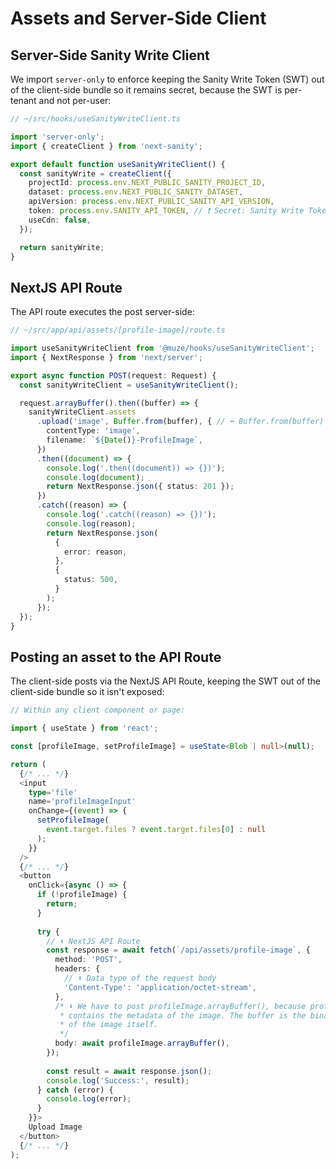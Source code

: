 # Assets and Server-Side Client

## Server-Side Sanity Write Client

We import `server-only` to enforce keeping the Sanity Write Token (SWT) out of the client-side bundle so it remains secret, because the SWT is per-tenant and not per-user:

```typescript
// ~/src/hooks/useSanityWriteClient.ts

import 'server-only';
import { createClient } from 'next-sanity';

export default function useSanityWriteClient() {
  const sanityWrite = createClient({
    projectId: process.env.NEXT_PUBLIC_SANITY_PROJECT_ID,
    dataset: process.env.NEXT_PUBLIC_SANITY_DATASET,
    apiVersion: process.env.NEXT_PUBLIC_SANITY_API_VERSION,
    token: process.env.SANITY_API_TOKEN, // ❗ Secret: Sanity Write Token
    useCdn: false,
  });

  return sanityWrite;
}
```

## NextJS API Route

The API route executes the post server-side:

```typescript
// ~/src/app/api/assets/[profile-image]/route.ts

import useSanityWriteClient from '@muze/hooks/useSanityWriteClient';
import { NextResponse } from 'next/server';

export async function POST(request: Request) {
  const sanityWriteClient = useSanityWriteClient();

  request.arrayBuffer().then((buffer) => {
    sanityWriteClient.assets
      .upload('image', Buffer.from(buffer), { // ⬅️ Buffer.from(buffer) is necessary.
        contentType: 'image',
        filename: `${Date()}-ProfileImage`,
      })
      .then((document) => {
        console.log('.then((document)) => {})');
        console.log(document);
        return NextResponse.json({ status: 201 });
      })
      .catch((reason) => {
        console.log('.catch((reason) => {})');
        console.log(reason);
        return NextResponse.json(
          {
            error: reason,
          },
          {
            status: 500,
          }
        );
      });
  });
}
```

## Posting an asset to the API Route

The client-side posts via the NextJS API Route, keeping the SWT out of the client-side bundle so it isn't exposed:

```typescript
// Within any client component or page:

import { useState } from 'react';

const [profileImage, setProfileImage] = useState<Blob | null>(null);

return (
  {/* ... */}
  <input
    type='file'
    name='profileImageInput'
    onChange={(event) => {
      setProfileImage(
        event.target.files ? event.target.files[0] : null
      );
    }}
  />
  {/* ... */}
  <button
    onClick={async () => {
      if (!profileImage) {
        return;
      }
      
      try {
        // ⬇️️ NextJS API Route
        const response = await fetch(`/api/assets/profile-image`, {
          method: 'POST',
          headers: {
            // ⬇️ Data type of the request body
            'Content-Type': 'application/octet-stream',
          },
          /* ⬇️ We have to post profileImage.arrayBuffer(), because profileImage
           * contains the metadata of the image. The buffer is the binary data 
           * of the image itself.
           */
          body: await profileImage.arrayBuffer(),
        });
      
        const result = await response.json();
        console.log('Success:', result);
      } catch (error) {
        console.log(error);
      }
    }}>
    Upload Image
  </button>
  {/* ... */}
);
```
